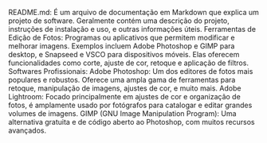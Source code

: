 README.md: É um arquivo de documentação em Markdown que explica um projeto de software. Geralmente contém uma descrição do projeto, instruções de instalação e uso, e outras informações úteis.
Ferramentas de Edição de Fotos: Programas ou aplicativos que permitem modificar e melhorar imagens. Exemplos incluem Adobe Photoshop e GIMP para desktop, e Snapseed e VSCO para dispositivos móveis. Elas oferecem funcionalidades como corte, ajuste de cor, retoque e aplicação de filtros.
Softwares Profissionais:
Adobe Photoshop: Um dos editores de fotos mais populares e robustos. Oferece uma ampla gama de ferramentas para retoque, manipulação de imagens, ajustes de cor, e muito mais.
Adobe Lightroom: Focado principalmente em ajustes de cor e organização de fotos, é amplamente usado por fotógrafos para catalogar e editar grandes volumes de imagens.
GIMP (GNU Image Manipulation Program): Uma alternativa gratuita e de código aberto ao Photoshop, com muitos recursos avançados.

 
